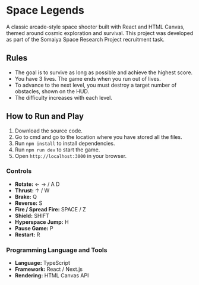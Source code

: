 
# Space Legends

A classic arcade-style space shooter built with React and HTML Canvas, themed around cosmic exploration and survival. This project was developed as part of the Somaiya Space Research Project recruitment task.

## Rules
- The goal is to survive as long as possible and achieve the highest score.
- You have 3 lives. The game ends when you run out of lives.
- To advance to the next level, you must destroy a target number of obstacles, shown on the HUD.
- The difficulty increases with each level.

## How to Run and Play
1.  Download the source code.
2.  Go to cmd and go to the location where you have stored all the files. 
3.  Run `npm install` to install dependencies.
4.  Run `npm run dev` to start the game.
5.  Open `http://localhost:3000` in your browser.

### **Controls**
- **Rotate:** ← → / A D
- **Thrust:** ↑ / W
- **Brake:** Q
- **Reverse:** S
- **Fire / Spread Fire:** SPACE / Z
- **Shield:** SHIFT
- **Hyperspace Jump:** H
- **Pause Game:** P
- **Restart:** R

### **Programming Language and Tools**
- **Language:** TypeScript
- **Framework:** React / Next.js
- **Rendering:** HTML Canvas API
